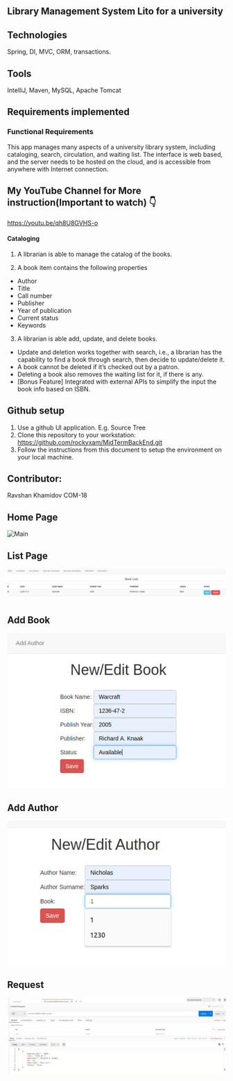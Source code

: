## Library Management System Lito for a university

## Technologies
Spring, DI, MVC, ORM, transactions.

## Tools
IntelliJ, Maven, MySQL, Apache Tomcat

## Requirements implemented

### Functional Requirements
This app manages many aspects of a university library system, including cataloging, search, circulation, and waiting list. The interface is web based, and the server needs to be hosted on the cloud, and is accessible from anywhere with Internet connection.

## My YouTube Channel for More instruction(Important to watch)  👇
https://youtu.be/qh8U8GVHS-o

#### Cataloging

1. A librarian is able to manage the catalog of the books.

2. A book item contains the following properties 

  * Author
  * Title
  * Call number
  * Publisher
  * Year of publication
  * Current status
  * Keywords


3. A librarian is able add, update, and delete books.
  * Update and deletion works together with search, i.e., a librarian has the capability to find a book through search, then decide to update/delete it.
  * A book cannot be deleted if it’s checked out by a patron.
  * Deleting a book also removes the waiting list for it, if there is any.
  * [Bonus Feature] Integrated with external APIs to simplify the input the book info based on ISBN.


## Github setup
1. Use a github UI application. E.g. Source Tree
2. Clone this repository to your workstation: https://github.com/rockyxam/MidTermBackEnd.git
3. Follow the instructions from this document to setup the environment on your local machine.


## Contributor:
Ravshan Khamidov COM-18


## Home Page
![Main](https://user-images.githubusercontent.com/49916341/110521054-7d493200-8139-11eb-924b-a1b3cc30f275.png)

## List Page
![](images/list.jpg)

## Add Book
![](images/add.jpg)


## Add Author
![](images/add_author.jpg)


## Request
![](images/postman.jpg)









